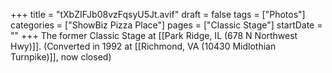 +++
title = "tXbZIFJb08vzFqsyU5Jt.avif"
draft = false
tags = ["Photos"]
categories = ["ShowBiz Pizza Place"]
pages = ["Classic Stage"]
startDate = ""
+++
The former Classic Stage at [[Park Ridge, IL (678 N Northwest Hwy)]]. (Converted in 1992 at [[Richmond, VA (10430 Midlothian Turnpike)]], now closed)
